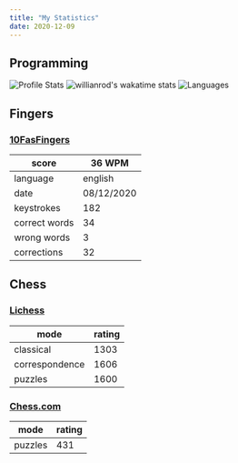```yaml
---
title: "My Statistics"
date: 2020-12-09
---
```


## Programming

![Profile Stats](https://github-readme-stats.vercel.app/api?username=mateusfg7&show_icons=true&title_color=555555&icon_color=555555&text_color=4098fc&bg_color=00000008&hide_border=true)
![willianrod's wakatime stats](https://github-readme-stats.vercel.app/api/wakatime?username=mateusfg7&show_icons=true&title_color=555555&icon_color=555555&text_color=4098fc&bg_color=00000008&hide_border=true)
![Languages](https://github-readme-stats.vercel.app/api/top-langs/?username=mateusfg7&layout=compact&hide_border=true&langs_count=100&show_icons=true&title_color=555555&icon_color=555555&text_color=4098fc&bg_color=00000008&hide_border=true)

## Fingers

### [10FasFingers](https://10fastfingers.com/user/2371408/)

| score | 36 WPM |
|--|--|
| language | english |
| date | 08/12/2020 |
| keystrokes | 182 |
| correct words | 34 |
| wrong words | 3 |
| corrections | 32 |

## Chess

### [Lichess](https://lichess.org/@/mateusfg7)

mode | rating
--|--
classical | 1303
correspondence | 1606
puzzles | 1600

### [Chess.com](https://www.chess.com/member/mateusfg7)

mode | rating
---|---
puzzles | 431

